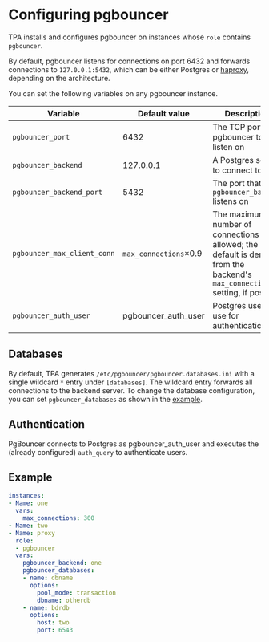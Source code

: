 # Configuring pgbouncer

TPA installs and configures pgbouncer on instances whose `role`
contains `pgbouncer`.

By default, pgbouncer listens for connections on port 6432 and forwards
connections to `127.0.0.1:5432`, which can be either Postgres or
[haproxy](haproxy.md), depending on the architecture.

You can set the following variables on any pgbouncer instance.

Variable | Default value | Description
---- | ---- | ----
`pgbouncer_port` | 6432 | The TCP port for pgbouncer to listen on
`pgbouncer_backend` | 127.0.0.1 | A Postgres server to connect to
`pgbouncer_backend_port` | 5432 | The port that the `pgbouncer_backend` listens on
`pgbouncer_max_client_conn` | `max_connections`×0.9 | The maximum number of connections allowed; the default is derived from the backend's `max_connections` setting, if possible
`pgbouncer_auth_user` | pgbouncer_auth_user | Postgres user to use for authentication

## Databases

By default, TPA generates
`/etc/pgbouncer/pgbouncer.databases.ini` with a single wildcard `*`
entry under `[databases]`. The wildcard entry forwards all connections to the backend
server. To change the database configuration, you can set `pgbouncer_databases` 
as shown in the [example](#example).

## Authentication

PgBouncer connects to Postgres as pgbouncer_auth_user and
executes the (already configured) `auth_query` to authenticate users.

## Example

```yaml
instances:
- Name: one
  vars:
    max_connections: 300
- Name: two
- Name: proxy
  role:
  - pgbouncer
  vars:
    pgbouncer_backend: one
    pgbouncer_databases:
    - name: dbname
      options:
        pool_mode: transaction
        dbname: otherdb
    - name: bdrdb
      options:
        host: two
        port: 6543
```

